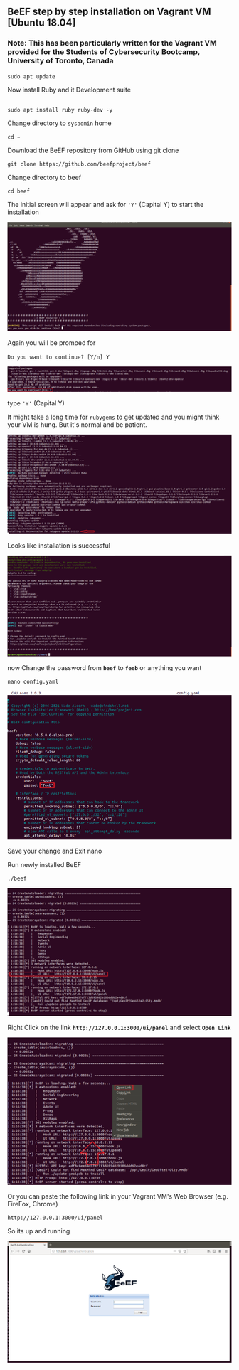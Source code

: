 ## BeEF step by step installation on Vagrant VM [Ubuntu 18.04]
### Note: This has been particularly written for the Vagrant VM provided for the Students of Cybersecurity Bootcamp, University of Toronto, Canada

```
sudo apt update
```

Now install Ruby and it Development suite

```
```

```
sudo apt install ruby ruby-dev -y
```

Change directory to `sysadmin` home

```
cd ~
```

Download the BeEF repository from GitHub using git clone

```
git clone https://github.com/beefproject/beef
```

Change directory to beef

```
cd beef
```

The initial screen will appear and ask for `'Y'` (Capital Y) to start the installation

![](Images/beef-initial-installation-screenshot.PNG)

Again you will be promped for

`Do you want to continue? [Y/n] Y`

![](Images/again-promted-for-do-you-want-to-contnue.png)

type `'Y'` (Capital Y)

It might take a long time for `rubygems` to get updated and you might think your VM is hung. But it's normal and be patient.

![](Images/long-update-time-for-ruby-gem.png)

Looks like installation is successful

![](Images/Instllation-done.PNG)


now Change the password from **`beef`** to **`feeb`** or anything you want

```
nano config.yaml
```

![](Images/change-the-password.png)

Save your change and Exit nano

Run newly installed BeEF

```
./beef
```

![](Images/beef-server-started.png)

Right Click on the link **`http://127.0.0.1:3000/ui/panel`** and select **`Open Link`**

![](Images/open-in-web-browser.png)

Or you can paste the following link in your Vagrant VM's Web Browser (e.g. FireFox, Chrome)

```
http://127.0.0.1:3000/ui/panel
```

So its up and running

![](Images/finally-here.png)






